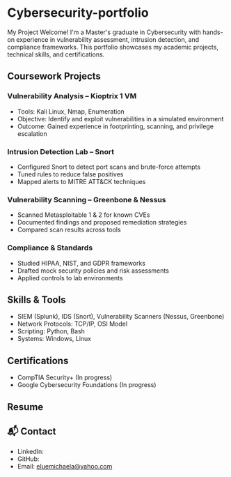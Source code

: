 # Cybersecurity-portfolio
My Project
Welcome! I'm a Master's graduate in Cybersecurity with hands-on experience in vulnerability assessment, intrusion detection, and compliance frameworks. This portfolio showcases my academic projects, technical skills, and certifications.
## Coursework Projects
### Vulnerability Analysis – Kioptrix 1 VM
- Tools: Kali Linux, Nmap, Enumeration
- Objective: Identify and exploit vulnerabilities in a simulated environment
- Outcome: Gained experience in footprinting, scanning, and privilege escalation

### Intrusion Detection Lab – Snort
- Configured Snort to detect port scans and brute-force attempts
- Tuned rules to reduce false positives
- Mapped alerts to MITRE ATT&CK techniques

### Vulnerability Scanning – Greenbone & Nessus
- Scanned Metasploitable 1 & 2 for known CVEs
- Documented findings and proposed remediation strategies
- Compared scan results across tools

### Compliance & Standards
- Studied HIPAA, NIST, and GDPR frameworks
- Drafted mock security policies and risk assessments
- Applied controls to lab environments

## Skills & Tools
- SIEM (Splunk), IDS (Snort), Vulnerability Scanners (Nessus, Greenbone)
- Network Protocols: TCP/IP, OSI Model
- Scripting: Python, Bash
- Systems: Windows, Linux

## Certifications
- CompTIA Security+ (In progress)
- Google Cybersecurity Foundations (In progress)

## Resume

## 📬 Contact
- LinkedIn:
- GitHub:
- Email: eluemichaela@yahoo.com
